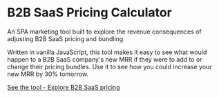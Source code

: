 # B2B SaaS Pricing Calculator

An SPA marketing tool built to explore the revenue consequences of adjusting B2B SaaS pricing and bundling

Written in vanilla JavaScript, this tool makes it easy to see what would happen to a B2B SaaS company's new MRR
if they were to add to or change their pricing bundles. Use it to see how you could increase your new MRR by 30% tomorrow.

[See the tool - Explore B2B SaaS pricing](https://jovial-elion-ae92ee.netlify.app/)
